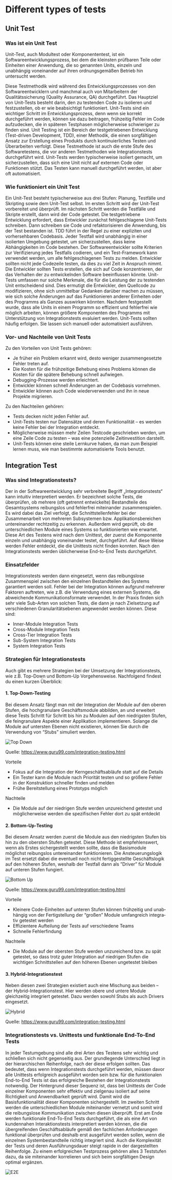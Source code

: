 # Different types of tests

## Unit Test

### Was ist ein Unit Test

Unit-Test, auch Modultest oder Komponententest, ist ein Softwareentwicklungs­prozess, bei dem die kleinsten prüfbaren Teile oder Einheiten einer Anwendung, die so genannten Units, einzeln und unabhängig voneinander auf ihren ord­nungsgemäßen Betrieb hin untersucht werden.

Diese Testmethodik wird während des Entwicklungsprozesses von den Softwa­reentwicklern und manchmal auch von Mitarbeitern der Qualitätssicherung (Quality Assurance, QA) durchgeführt. Das Hauptziel von Unit-Tests besteht dar­in, den zu testenden Code zu isolieren und festzustellen, ob er wie beabsichtigt funktioniert.
Unit-Tests sind ein wichtiger Schritt im Entwicklungsprozess, denn wenn sie kor­rekt durchgeführt werden, können sie dazu beitragen, frühzeitig Fehler im Code aufzudecken, die in späteren Testphasen möglicherweise schwieriger zu finden sind.
Unit Testing ist ein Bereich der testgetriebenen Entwicklung (Test-driven Deve­lopment, TDD), einer Methodik, die einen sorgfältigen Ansatz zur Erstellung ei­nes Produkts durch kontinuierliches Testen und Überarbeiten verfolgt. Diese Testmethode ist auch die erste Stufe des Softwaretestens, die vor anderen Test­methoden wie Integrationstests durchgeführt wird. Unit-Tests werden typischer­weise isoliert gemacht, um sicherzustellen, dass sich eine Unit nicht auf exter­nen Code oder Funktionen stützt. Das Testen kann manuell durchgeführt wer­den, ist aber oft automatisiert.

### Wie funktioniert ein Unit Test

Ein Unit-Test besteht typischerweise aus drei Stufen: Planung, Testfälle und Skripting sowie dem Unit-Test selbst. Im ersten Schritt wird der Unit-Test vorbe­reitet und überprüft. Im nächsten Schritt werden die Testfälle und Skripte er­stellt, dann wird der Code getestet.
Die testgetriebene Entwicklung erfordert, dass Entwickler zunächst fehlgeschla­gene Unit-Tests schreiben. Dann schreiben sie Code und refaktori­sieren die Anwendung, bis der Test bestanden ist. TDD führt in der Regel zu ei­ner expliziten und vorhersehbaren Codebasis.
Jeder Testfall wird unabhängig in einer isolierten Umgebung getestet, um si­cherzustellen, dass keine Abhängigkeiten im Code bestehen. Der Softwareent­wickler sollte Kriterien zur Verifizierung jedes Testfalls codieren, und ein Test-Framework kann verwendet werden, um alle fehlgeschlagenen Tests zu mel­den. Entwickler sollten nicht jede Codezeile testen, da dies zu viel Zeit in Anspruch nimmt. Die Entwickler sollten Tests erstellen, die sich auf Code konzentrieren, der das Verhalten der zu entwickelnden Software beeinflussen könnte.
Unit-Tests umfassen nur solche Merkmale, die für die Leistung der zu testenden Unit entscheidend sind. Dies ermutigt die Entwickler, den Quellcode zu modifizieren, ohne sich unmittelbar Gedanken darüber machen zu müssen, wie sich solche Änderungen auf das Funktionieren anderer Einheiten oder des Programms als Ganzes auswirken könnten.
Nachdem festgestellt wurde, dass alle Units in einem Programm so effizient und fehlerfrei wie möglich arbeiten, können größere Komponenten des Programms mit Unterstützung von Integrationstests evaluiert werden. Unit-Tests sollten häufig erfolgen. Sie lassen sich manuell oder automatisiert ausführen.

### Vor- und Nachteile von Unit Tests

Zu den Vorteilen von Unit Tests gehören:

- Je früher ein Problem erkannt wird, desto weniger zusammengesetzte Fehler treten auf.
- Die Kosten für die frühzeitige Behebung eines Problems können die Kosten für die spätere Behebung schnell aufwiegen.
- Debugging-Prozesse werden erleichtert.
- Entwickler können schnell Änderungen an der Codebasis vornehmen.
- Entwickler können auch Code wiederverwenden und ihn in neue Projekte migrieren.

Zu den Nachteilen gehören:

- Tests decken nicht jeden Fehler auf.
- Unit-Tests testen nur Datensätze und deren Funktionalität – es werden keine Fehler bei der Integration entdeckt.
- Möglicherweise müssen mehr Zeilen Testcode geschrieben werden, um eine Zeile Code zu testen – was eine potenzielle Zeitinvestition darstellt.
- Unit-Tests können eine steile Lernkurve haben, da man zum Beispiel lernen muss, wie man bestimmte automatisierte Tools benutzt.

## Integration Test

### Was sind Integrationstests?

Der in der Softwareentwicklung sehr verbreitete Begriff „Integrationstests“ kann intuitiv interpretiert werden. Er bezeichnet solche Tests, die überprüfen, ob mehrere (oft getrennt entwickelte) Bestandteile des Gesamtsystems rei­bungslos und fehlerfrei miteinander zusammenspielen. Es wird dabei das Ziel verfolgt, die Schnittstellenfehler bei der Zusammenarbeit von mehreren Sub­systemen bzw. Applikationsbereichen untereinander rechtzeitig zu erkennen. Außerdem wird geprüft, ob die unterschiedlichen Module eines Systems so funktionierten wie erwartet. Diese Art des Testens wird nach dem Unittest, der zuerst die Komponente einzeln und unabhängig voneinander testet, durchge­führt. Auf diese Weise werden Fehler entdeckt, die die Unittests nicht finden konnten. Nach den Integrationstests werden üblicherweise End-to-End Tests durchgeführt.

### Einsatzfelder

Integrationstests werden dann eingesetzt, wenn das reibungslose Zusammen­spiel zwischen den einzelnen Bestandteilen des Systems garantiert werden soll. Fehler bei der Integration können aufgrund mehrerer Faktoren auftreten, wie z.B. die Verwendung eines externen Systems, die abweichende Kommunikati­onsformate verwendet. In der Praxis finden sich sehr viele Sub-Arten von sol­chen Tests, die dann je nach Zielsetzung auf verschiedenen Granularitätsebe­nen angewendet werden können. Diese sind:

- Inner-Module Integration Tests
- Cross-Module Integration Tests
- Cross-Tier Integration Tests
- Sub-System Integration Tests
- System Integration Tests

### Strategien für Integrationstests

Auch gibt es mehrere Strategien bei der Umsetzung der Integrationstests, wie z.B. Top-Down und Bottom-Up Vorgehensweise. Nachfolgend findest du einen kurzen Überblick:

#### 1. Top-Down-Testing

Bei diesem Ansatz fängt man mit der Integration der Module auf den oberen Stufen, die hochgranulare Geschäftsmodule abbilden, an und erweitert diese Tests Schritt für Schritt bis hin zu Modulen auf den niedrigsten Stufen, die feingranulare Aspekte einer Applikation implementieren. Solange die Module auf untersten Ebenen nicht existieren, können Sie durch die Verwendung von “Stubs” simu­liert werden.

![Top Down](./top_down.png)

Quelle: <https://www.guru99.com/integration-testing.html>

Vorteile

- Fokus auf die Integration der Kerngeschäftsabläufe statt auf die Details
- Ein Tester kann die Module nach Priorität testen und so größere Fehler in der Konstruktion schneller finden und melden
- Frühe Bereitstellung eines Prototyps möglich

Nachteile

- Die Module auf der niedrigen Stufe werden unzureichend getestet und möglicherweise werden die spezifischen Fehler dort zu spät entdeckt

#### 2. Bottom-Up-Testing

Bei diesem Ansatz werden zuerst die Module aus den niedrigsten Stufen bis hin zu den obersten Stufen getestet. Diese Methode ist empfehlenswert, wenn als Erstes sichergestellt werden sollte, dass die Basismodule möglichst reibungslos untereinander funktionieren. Die Ansteuerungslogik im Test ersetzt dabei die eventuell noch nicht fertiggestellte Geschäftslogik auf den höheren Stufen, weshalb der Testfall dann als ”Driver” für Module auf unteren Stufen fungiert.

![Bottom Up](./bottom_up.png)

Quelle: <https://www.guru99.com/integration-testing.html>

Vorteile

- Kleinere Code-Einheiten auf unteren Stufen können frühzeitig und unab­hängig von der Fertigstellung der “großen” Module umfangreich integra­tiv getestet werden
- Effizientere Aufteilung der Tests auf verschiedene Teams
- Schnelle Fehlerfindung

Nachteile

- Die Module auf der obersten Stufe werden unzureichend bzw. zu spät ge­testet, so dass trotz guter Integration auf niedrigen Stufen die wichtigen Schnittstellen auf den höheren Ebenen ungetestet bleiben

#### 3. Hybrid-Integrationstest

Neben diesen zwei Strategien existiert auch eine Mischung aus beiden – der Hybrid-Integrationstest. Hier werden obere und untere Module gleichzeitig inte­griert getestet. Dazu werden sowohl Stubs als auch Drivers eingesetzt.

![Hybrid](./hybrid.png)

Quelle: <https://www.guru99.com/integration-testing.html>

### Integrationstests vs. Unittests und funktionale End-To-End Tests

In jeder Testumgebung sind alle drei Arten des Testens sehr wichtig und schlie­ßen sich nicht gegenseitig aus. Der grundlegende Unterschied liegt in der hier­archischen Reihenfolge, nach der diese erfolgen sollten. Das bedeutet, dass wenn Integrationstests durchgeführt werden, müssen davor alle Unittests er­folgreich ausgeführt worden sein bzw. für die funktionalen End-to-End Tests ist das erfolgreiche Bestehen der Integrationstests notwendig. Der Hintergrund dieser Sequenz ist, dass bei Unittests der Code einzelner Komponenten sehr effektiv und zielgenau isoliert auf seine Richtigkeit und Anwendbarkeit geprüft wird. Damit wird die Basisfunktionalität dieser Komponenten sichergestellt. Im zweiten Schritt werden die unterschiedlichen Module miteinander vernetzt und somit wird die reibungslose Kommunikation zwischen diesen überprüft. Erst am Ende werden funktionale End-To-End Tests durchgeführt, die als eine Art von kundennahen Interaktionstests interpretiert werden können, die die übergrei­fenden Geschäftsabläufe gemäß den fachlichen Anforderungen funktional über­prüfen und deshalb erst ausgeführt werden sollen, wenn die einzelnen System­bestandteile richtig integriert sind. Auch die Komplexität der Tests und deren Ausführungsdauer steigt rapide in der dargestellten Reihenfolge. Zu einem er­folgreichen Testprozess gehören alles 3 Teststufen dazu, da sie miteinander kor­relieren und sich beim sorgfältigen Design optimal ergänzen.

![E2E](./e2e.png)
